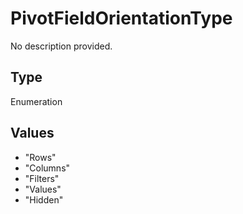 # PivotFieldOrientationType

No description provided.

## Type

Enumeration

## Values

- "Rows"
- "Columns"
- "Filters"
- "Values"
- "Hidden"
